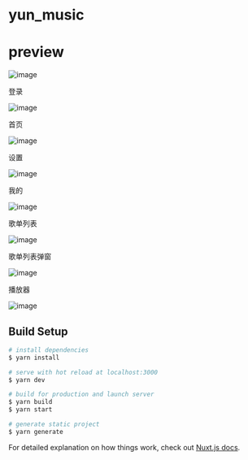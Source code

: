 # yun_music

# preview

![image](https://luchanan.github.io/nuxt_vue_yun_music/preview/see.gif)

登录

![image](https://luchanan.github.io/nuxt_vue_yun_music/preview/1.png)

首页

![image](https://luchanan.github.io/nuxt_vue_yun_music/preview/2.png)

设置

![image](https://luchanan.github.io/nuxt_vue_yun_music/preview/3.png)

我的

![image](https://luchanan.github.io/nuxt_vue_yun_music/preview/4.png)

歌单列表

![image](https://luchanan.github.io/nuxt_vue_yun_music/preview/5.png)

歌单列表弹窗

![image](https://luchanan.github.io/nuxt_vue_yun_music/preview/6.png)

播放器

![image](https://luchanan.github.io/nuxt_vue_yun_music/preview/5.png)

## Build Setup

``` bash
# install dependencies
$ yarn install

# serve with hot reload at localhost:3000
$ yarn dev

# build for production and launch server
$ yarn build
$ yarn start

# generate static project
$ yarn generate
```

For detailed explanation on how things work, check out [Nuxt.js docs](https://nuxtjs.org).
